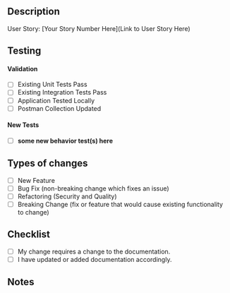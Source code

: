 <!--- The Title above must contain the User Story number with a brief summary -->
<!--- Verify that the branch name follows the naming convention of feature|task|bug|hotfix-INITIALS/STORY-short-description -->

## Description

<!--- Link to User Story -->
User Story: [Your Story Number Here](Link to User Story Here)
<!--- Describe the key changes and purpose of this PR -->

## Testing

#### Validation

<!--- Existing unit and integration tests must pass. -->
<!--- Replace the space with an `x` in edit mode to display checked boxes. -->
- [ ] Existing Unit Tests Pass
- [ ] Existing Integration Tests Pass
- [ ] Application Tested Locally
- [ ] Postman Collection Updated

#### New Tests

<!--- Please describe new tests added to accompany new behavior. -->
- [ ] **some new behavior test(s) here**

## Types of changes

<!--- What types of changes does your code introduce? -->
- [ ] New Feature
- [ ] Bug Fix (non-breaking change which fixes an issue)
- [ ] Refactoring (Security and Quality)
- [ ] Breaking Change (fix or feature that would cause existing functionality to change)

## Checklist

<!--- Go over all following points and check off all boxes that apply: -->
- [ ] My change requires a change to the documentation.
- [ ] I have updated or added documentation accordingly.

## Notes

<!--- Insert links to new or updated documentation here -->
<!--- Add any additional details or remarks here -->
